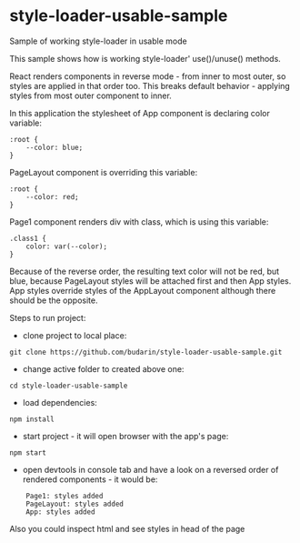 # style-loader-usable-sample
Sample of working style-loader in usable mode

This sample shows how is working style-loader' use()/unuse() methods.

React renders components in reverse mode - from inner to most outer, so styles are applied in that order too.
This breaks default behavior - applying styles from most outer component to inner.

In this application the stylesheet of App component is declaring color variable: 

```
:root {
    --color: blue;
}
```

PageLayout component is overriding this variable:

```
:root {
    --color: red;
}
```

Page1 component renders div with class, which is using this variable:

```
.class1 {
    color: var(--color);
}
```

Because of the reverse order, the resulting text color will not be red, but blue, because PageLayout styles will be attached first and then App styles.
App styles override styles of the AppLayout component although there should be the opposite.

Steps to run project:
- clone project to local place:
```
git clone https://github.com/budarin/style-loader-usable-sample.git
```

- change active folder to created above one:
```
cd style-loader-usable-sample
```
- load dependencies:
```
npm install
``` 
- start project - it will open browser with the app's page:
```
npm start
```
- open devtools in console tab and have a look on a reversed order of rendered components - it would be:

```
    Page1: styles added
    PageLayout: styles added
    App: styles added
```


Also you could inspect html and see styles in head of the page
